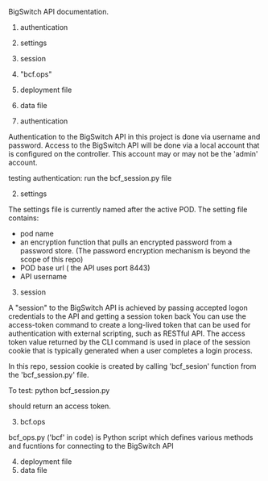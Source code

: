 BigSwitch API documentation.

1. authentication

2. settings
3. session
3. "bcf.ops"
4. deployment file
5. data file


1.  authentication

Authentication to the BigSwitch API in this project is done via username and password.
Access to the BigSwitch API will be done via a local account that is configured on the controller.
This account may or may not be the 'admin' account. 

testing authentication: run the bcf_session.py file

2. settings

The settings file is currently named after the active POD.
The setting file contains:
* pod name
* an encryption function that pulls an encrypted password from a password store.
(The password encryption mechanism is beyond the scope of this repo)
* POD base url ( the API uses port 8443)
* API username



3. session

A "session" to the BigSwitch API is achieved by passing accepted logon credentials to the API and getting a session token back
You can use the access-token command to create a long-lived token that can be used for authentication with external scripting,
such as RESTful API. The access token value returned by the CLI command is used in place of the session cookie that is typically generated when a user completes a login process.

In this repo, session cookie is created by calling 'bcf_sesion' function from the 'bcf_session.py' file.

To test:
python bcf_session.py 

should return an access token.

3. bcf.ops

bcf_ops.py ('bcf' in code) is Python script which defines various methods and fucntions for connecting to the BigSwitch API

4. deployment file
5. data file

